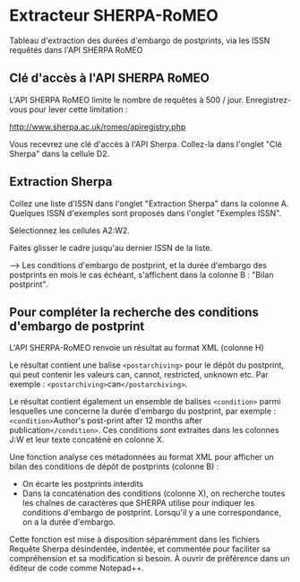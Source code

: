 # Extracteur SHERPA-RoMEO
Tableau d'extraction des durées d'embargo de postprints, via les ISSN requêtés dans l'API SHERPA RoMEO

## Clé d'accès à l'API SHERPA RoMEO
L'API SHERPA RoMEO limite le nombre de requêtes à 500 / jour. Enregistrez-vous pour lever cette limitation :

http://www.sherpa.ac.uk/romeo/apiregistry.php

Vous recevrez une clé d'accès à l'API Sherpa. Collez-la dans l'onglet "Clé Sherpa" dans la cellule D2.

## Extraction Sherpa
Collez une liste d'ISSN dans l'onglet "Extraction Sherpa" dans la colonne A. Quelques ISSN d'exemples sont proposés dans l'onglet "Exemples ISSN".

Sélectionnez les cellules A2:W2.

Faites glisser le cadre jusqu'au dernier ISSN de la liste.

--> Les conditions d'embargo de postprint, et la durée d'embargo des postprints en mois le cas échéant, s'affichent dans la colonne B : "Bilan postprint".

## Pour compléter la recherche des conditions d'embargo de postprint
L'API SHERPA-RoMEO renvoie un résultat au format XML (colonne H)

Le résultat contient une balise `<postarchiving>` pour le dépôt du postprint, qui peut contenir les valeurs can, cannot, restricted, unknown etc. Par exemple : `<postarchiving>`can`</postarchiving>`.

Le résultat contient également un ensemble de balises `<condition>` parmi lesquelles une concerne la durée d'embargo du postprint, par exemple : `<condition>`Author's post-print after 12 months after publication`</condition>`. Ces conditions sont extraites dans les colonnes J:W et leur texte concaténé en colonne X.

Une fonction analyse ces métadonnées au format XML pour afficher un bilan des conditions de  dépôt de postprints (colonne B) :
- On écarte les postprints interdits
- Dans la concaténation des conditions (colonne X), on recherche toutes les chaînes de caractères que SHERPA utilise pour indiquer les conditions d'embargo de postprint. Lorsqu'il y a une correspondance, on a la durée d'embargo.

Cette fonction est mise à disposition séparémment dans les fichiers Requête Sherpa désindentée, indentée, et commentée pour faciliter sa compréhension et sa modification si besoin. À ouvrir de préférence dans un éditeur de code comme Notepad++.
